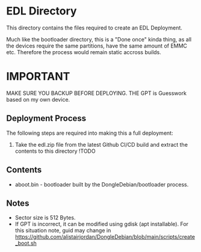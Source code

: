 # EDL Directory

This directory contains the files required to create an EDL Deployment.

Much like the bootloader directory, this is a "Done once" kinda thing, as all the devices require the same partitions, have the same amount of EMMC etc. Therefore the process would remain static accross builds.

# IMPORTANT
MAKE SURE YOU BACKUP BEFORE DEPLOYING. THE GPT is Guesswork based on my own device. 

## Deployment Process

The following steps are required into making this a full deployment:
1. Take the edl.zip file from the latest Github CI/CD build and extract the contents to this directory
!TODO

## Contents
* aboot.bin - bootloader built by the DongleDebian/bootloader process.


## Notes
* Sector size is 512 Bytes.
* If GPT is incorrect, it can be modified using gdisk (apt installable). For this situation note, guid may change in https://github.com/alistairjordan/DongleDebian/blob/main/scripts/create_boot.sh

